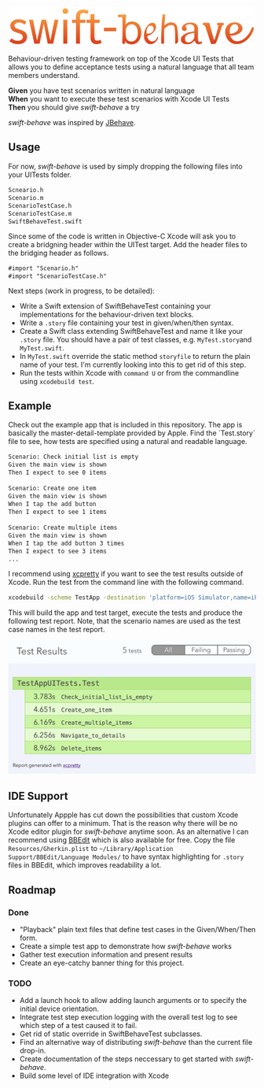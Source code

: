 ![](Images/swift-behave.png)

Behaviour-driven testing framework on top of the Xcode UI Tests that allows you to define acceptance tests using a natural language that all team members understand.

**Given** you have test scenarios written in natural language  
**When** you want to execute these test scenarios with Xcode UI Tests  
**Then** you should give _swift-behave_ a try  

_swift-behave_ was inspired by [JBehave](http://www.jbehave.org).

## Usage

For now, *swift-behave* is used by simply dropping the following files into your UITests folder. 

    Scneario.h
    Scenario.m
    ScenarioTestCase.h
    ScenarioTestCase.m
    SwiftBehaveTest.swift

Since some of the code is written in Objective-C Xcode will ask you to create a bridgning header within the UITest target. Add the header files to the bridging header as follows.

```objc
#import "Scenario.h"
#import "ScenarioTestCase.h"
```

Next steps (work in progress, to be detailed):
* Write a Swift extension of SwiftBehaveTest containing your implementations for the behaviour-driven text blocks.
* Write a `.story` file containing your test in given/when/then syntax.
* Create a Swift class extending SwiftBehaveTest and name it like your `.story` file. You should have a pair of test classes, e.g. `MyTest.story`and `MyTest.swift`. 
* In `MyTest.swift` override the static method `storyfile` to return the plain name of your test. I'm currently looking into this to get rid of this step.
* Run the tests within Xcode with `command U` or from the commandline using `xcodebuild test`.

## Example

Check out the example app that is included in this repository. The app is basically the master-detail-template provided by Apple. Find the ´Test.story´ file to see, how tests are specified using a natural and readable language.

```
Scenario: Check initial list is empty
Given the main view is shown
Then I expect to see 0 items

Scenario: Create one item
Given the main view is shown
When I tap the add button
Then I expect to see 1 items

Scenario: Create multiple items
Given the main view is shown
When I tap the add button 3 times
Then I expect to see 3 items
...
```

I recommend using [xcpretty](https://github.com/supermarin/xcpretty) if you want to see the test results outside of Xcode. Run the test from the command line with the following command.

```bash
xcodebuild -scheme TestApp -destination 'platform=iOS Simulator,name=iPhone 5s,OS=9.3' test | xcpretty -r html
```

This will build the app and test target, execute the tests and produce the following test report. Note, that the scenario names are used as the test case names in the test report.

![](Images/swift-behave_output.png)

## IDE Support

Unfortunately Appple has cut down the possibilities that custom Xcode plugins can offer to a minimum. That is the reason why there will be no Xcode editor plugin for _swift-behave_ anytime soon. As an alternative I can recommend using [BBEdit](https://www.barebones.com/products/bbedit/) which is also available for free. Copy the file `Resources/Gherkin.plist` to `~/Library/Application Support/BBEdit/Language Modules/` to have syntax highlighting for `.story` files in BBEdit, which improves readability a lot.

## Roadmap

### Done
* "Playback" plain text files that define test cases in the Given/When/Then form.
* Create a simple test app to demonstrate how *swift-behave* works
* Gather test execution information and present results
* Create an eye-catchy banner thing for this project.

### TODO
* Add a launch hook to allow adding launch arguments or to specify the initial device orientation.
* Integrate test step execution logging with the overall test log to see which step of a test caused it to fail.
* Get rid of static override in SwiftBehaveTest subclasses.
* Find an alternative way of distributing *swift-behave* than the current file drop-in.
* Create documentation of the steps neccessary to get started with *swift-behave*.
* Build some level of IDE integration with Xcode
